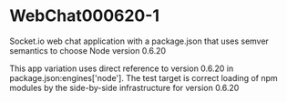 WebChat000620-1
===============

Socket.io web chat application with a package.json that uses semver semantics to choose Node version 0.6.20

This app variation uses direct reference to version 0.6.20 in package.json:engines['node'].  The test target is correct loading of npm modules by the side-by-side infrastructure for version 0.6.20